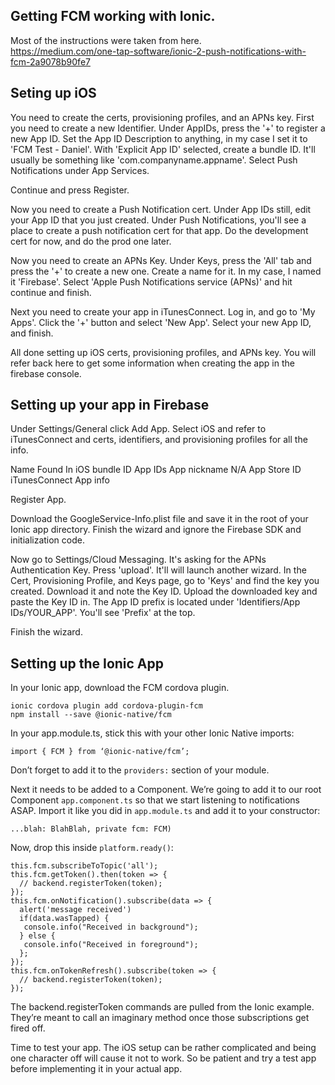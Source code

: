 ## Getting FCM working with Ionic.

Most of the instructions were taken from here.  
https://medium.com/one-tap-software/ionic-2-push-notifications-with-fcm-2a9078b90fe7


## Seting up iOS
You need to create the certs, provisioning profiles, and an APNs key. First you need to create a new Identifier.
Under AppIDs, press the '+' to register a new App ID. Set the App ID Description to anything, in my
case I set it to 'FCM Test - Daniel'. With 'Explicit App ID' selected, create a bundle ID. It'll
usually be something like 'com.companyname.appname'. Select Push Notifications under App Services.

Continue and press Register.

Now you need to create a Push Notification cert.
Under App IDs still, edit your App ID that you just created. Under Push Notifications, you'll
see a place to create a push notification cert for that app. Do the development cert for now,
and do the prod one later.

Now you need to create an APNs Key.
Under Keys, press the 'All' tab and press the '+' to create a new one. Create a name for it.
In my case, I named it 'Firebase'. Select 'Apple Push Notifications service (APNs)' and hit
continue and finish.

Next you need to create your app in iTunesConnect. Log in, and go to 'My Apps'. Click the '+'
button and select 'New App'. Select your new App ID, and finish.

All done setting up iOS certs, provisioning profiles, and APNs key. You will refer back here
to get some information when creating the app in the firebase console.

## Setting up your app in Firebase
Under Settings/General click Add App. Select iOS and refer to iTunesConnect and certs, identifiers,
and provisioning profiles for all the info.

Name             Found In
iOS bundle ID    App IDs
App nickname     N/A
App Store ID     iTunesConnect App info

Register App.

Download the GoogleService-Info.plist file and save it in the root of your Ionic app directory.
Finish the wizard and ignore the Firebase SDK and initialization code.

Now go to Settings/Cloud Messaging.
It's asking for the APNs Authentication Key. Press 'upload'. It'll will launch another wizard.
In the Cert, Provisioning Profile, and Keys page, go to 'Keys' and find the key you created.
Download it and note the Key ID. Upload the downloaded key and paste the Key ID in. The App ID
prefix is located under 'Identifiers/App IDs/YOUR_APP'. You'll see 'Prefix' at the top.

Finish the wizard.

## Setting up the Ionic App

In your Ionic app, download the FCM cordova plugin.
```
ionic cordova plugin add cordova-plugin-fcm
npm install --save @ionic-native/fcm
```
In your app.module.ts, stick this with your other Ionic Native imports:

```
import { FCM } from ‘@ionic-native/fcm’;
```

Don’t forget to add it to the `providers:` section of your module.

Next it needs to be added to a Component. We’re going to add it to our root
Component `app.component.ts` so that we start listening to notifications ASAP. Import it like
you did in `app.module.ts` and add it to your constructor:

```
...blah: BlahBlah, private fcm: FCM)
```

Now, drop this inside `platform.ready()`:

```
this.fcm.subscribeToTopic('all');
this.fcm.getToken().then(token => {
  // backend.registerToken(token);
});
this.fcm.onNotification().subscribe(data => {
  alert('message received')
  if(data.wasTapped) {
   console.info("Received in background");
  } else {
   console.info("Received in foreground");
  };
});
this.fcm.onTokenRefresh().subscribe(token => {
  // backend.registerToken(token);
});
```

The backend.registerToken commands are pulled from the Ionic example. They’re meant to
call an imaginary method once those subscriptions get fired off.

Time to test your app. The iOS setup can be rather complicated and being one character
off will cause it not to work. So be patient and try a test app before implementing it
in your actual app.
